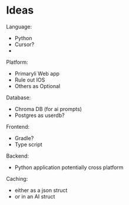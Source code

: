 # Ideas 
Language:
- Python
- Cursor?
- 
Platform:
- Primaryli Web app
- Rule out IOS
- Others as Optional

Database:
- Chroma DB (for ai prompts)
- Postgres as userdb?


Frontend:
- Gradle?
- Type script 

Backend:
- Python application potentially cross platform 

Caching:
- either as a json struct
- or in an AI struct